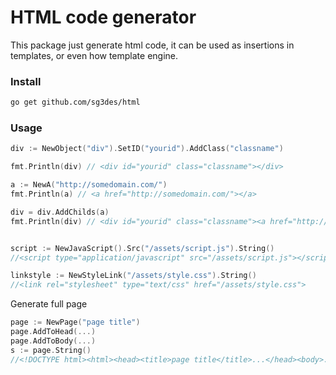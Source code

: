 # HTML code generator

This package just generate html code, it can be used as insertions in templates, or even how template engine.

### Install

```sh
go get github.com/sg3des/html
```

### Usage

```go
div := NewObject("div").SetID("yourid").AddClass("classname")

fmt.Println(div) // <div id="yourid" class="classname"></div>

a := NewA("http://somedomain.com/")
fmt.Println(a) // <a href="http://somedomain.com/"></a>

div = div.AddChilds(a)
fmt.Println(div) // <div id="yourid" class="classname"><a href="http://somedomain.com/"></a></div>


script := NewJavaScript().Src("/assets/script.js").String()
//<script type="application/javascript" src="/assets/script.js"></script>

linkstyle := NewStyleLink("/assets/style.css").String()
//<link rel="stylesheet" type="text/css" href="/assets/style.css">
```

Generate full page

```go
page := NewPage("page title")
page.AddToHead(...)
page.AddToBody(...)
s := page.String()
//<!DOCTYPE html><html><head><title>page title</title>...</head><body>...</body></html>
```
